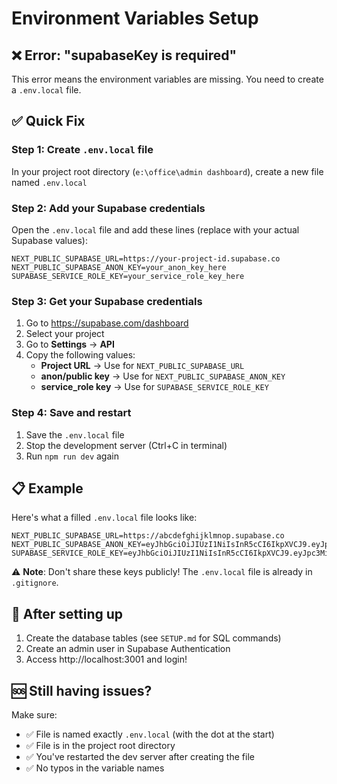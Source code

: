 # Environment Variables Setup

## ❌ Error: "supabaseKey is required"

This error means the environment variables are missing. You need to create a `.env.local` file.

## ✅ Quick Fix

### Step 1: Create `.env.local` file

In your project root directory (`e:\office\admin dashboard`), create a new file named `.env.local`

### Step 2: Add your Supabase credentials

Open the `.env.local` file and add these lines (replace with your actual Supabase values):

```env
NEXT_PUBLIC_SUPABASE_URL=https://your-project-id.supabase.co
NEXT_PUBLIC_SUPABASE_ANON_KEY=your_anon_key_here
SUPABASE_SERVICE_ROLE_KEY=your_service_role_key_here
```

### Step 3: Get your Supabase credentials

1. Go to https://supabase.com/dashboard
2. Select your project
3. Go to **Settings** → **API**
4. Copy the following values:
   - **Project URL** → Use for `NEXT_PUBLIC_SUPABASE_URL`
   - **anon/public key** → Use for `NEXT_PUBLIC_SUPABASE_ANON_KEY`
   - **service_role key** → Use for `SUPABASE_SERVICE_ROLE_KEY`

### Step 4: Save and restart

1. Save the `.env.local` file
2. Stop the development server (Ctrl+C in terminal)
3. Run `npm run dev` again

## 📋 Example

Here's what a filled `.env.local` file looks like:

```env
NEXT_PUBLIC_SUPABASE_URL=https://abcdefghijklmnop.supabase.co
NEXT_PUBLIC_SUPABASE_ANON_KEY=eyJhbGciOiJIUzI1NiIsInR5cCI6IkpXVCJ9.eyJpc3MiOiJzdXBhYmFzZSIsInJlZiI6ImFiY2RlZmdoaWprbG1ub3AiLCJyb2xlIjoiYW5vbiIsImlhdCI6MTYzNzU2ODAwMCwiZXhwIjoxOTUzMTQ0MDAwfQ.xxxxxxxxxxxxxxxxxxxxxxxxxxxxxxxxxxxx
SUPABASE_SERVICE_ROLE_KEY=eyJhbGciOiJIUzI1NiIsInR5cCI6IkpXVCJ9.eyJpc3MiOiJzdXBhYmFzZSIsInJlZiI6ImFiY2RlZmdoaWprbG1ub3AiLCJyb2xlIjoic2VydmljZV9yb2xlIiwiaWF0IjoxNjM3NTY4MDAwLCJleHAiOjE5NTMxNDQwMDB9.yyyyyyyyyyyyyyyyyyyyyyyyyyyyyyyyyyyyy
```

⚠️ **Note**: Don't share these keys publicly! The `.env.local` file is already in `.gitignore`.

## 🚀 After setting up

1. Create the database tables (see `SETUP.md` for SQL commands)
2. Create an admin user in Supabase Authentication
3. Access http://localhost:3001 and login!

## 🆘 Still having issues?

Make sure:
- ✅ File is named exactly `.env.local` (with the dot at the start)
- ✅ File is in the project root directory
- ✅ You've restarted the dev server after creating the file
- ✅ No typos in the variable names
